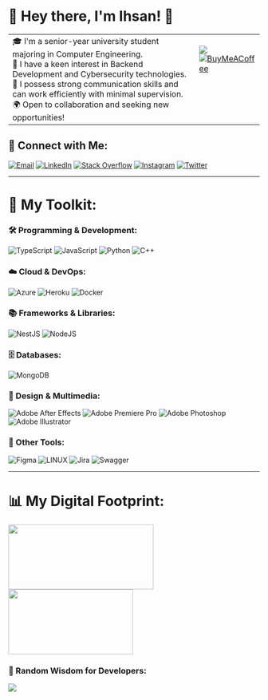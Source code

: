 # 👋 Hey there, I'm **Ihsan!** 💫 

<table>
    <tr>
        <td valign="top" width="83%">
            🎓 I'm a senior-year university student majoring in Computer Engineering. <br>
            🚀 I have a keen interest in Backend Development and Cybersecurity technologies.<br>
            🤝 I possess strong communication skills and can work efficiently with minimal supervision.<br>
            🌍 Open to collaboration and seeking new opportunities!
        </td>
        <td valign="top">
            <br>
            <img src="https://komarev.com/ghpvc/?username=sleda&style=flat-square" />
            <br>
            <a href="https://buymeacoffee.com/https://bmc.link/bysleda">
                <img src="https://img.shields.io/badge/Buy%20Me%20A%20Coffee-ffdd00?style=for-the-badge&logo=buy-me-a-coffee&logoColor=blue" alt="BuyMeACoffee">
            </a>
        </td>
    </tr>
</table>


## 📧 Connect with Me:
[![Email](https://img.shields.io/badge/Email-%23333.svg?logo=microsoft-outlook&logoColor=white)](mailto:ihsan.ersen@hotmail.com)
[![LinkedIn](https://img.shields.io/badge/LinkedIn-%230077B5.svg?logo=linkedin&logoColor=white)](https://linkedin.com/in/-root) 
[![Stack Overflow](https://img.shields.io/badge/-Stackoverflow-FE7A16?logo=stack-overflow&logoColor=white)](https://stackoverflow.com/users/13002054)
[![Instagram](https://img.shields.io/badge/Instagram-%23E4405F.svg?logo=Instagram&logoColor=white)](https://instagram.com/ihsanersen) 
[![Twitter](https://img.shields.io/badge/Twitter-%231DA1F2.svg?logo=Twitter&logoColor=white)](https://twitter.com/azsleda)

---

# 💼 My Toolkit:

### 🛠 Programming & Development:
![TypeScript](https://img.shields.io/badge/typescript-%23007ACC.svg?style=for-the-badge&logo=typescript&logoColor=white) ![JavaScript](https://img.shields.io/badge/javascript-%23323330.svg?style=for-the-badge&logo=javascript&logoColor=%23F7DF1E) ![Python](https://img.shields.io/badge/python-3670A0?style=for-the-badge&logo=python&logoColor=ffdd54) ![C++](https://img.shields.io/badge/c++-%2300599C.svg?style=for-the-badge&logo=c%2B%2B&logoColor=white) 

### ☁️ Cloud & DevOps:
![Azure](https://img.shields.io/badge/azure-%230072C6.svg?style=for-the-badge&logo=azure-devops&logoColor=white) ![Heroku](https://img.shields.io/badge/heroku-%23430098.svg?style=for-the-badge&logo=heroku&logoColor=white) ![Docker](https://img.shields.io/badge/docker-%230db7ed.svg?style=for-the-badge&logo=docker&logoColor=white)

### 📚 Frameworks & Libraries:
![NestJS](https://img.shields.io/badge/nestjs-%23E0234E.svg?style=for-the-badge&logo=nestjs&logoColor=white) ![NodeJS](https://img.shields.io/badge/node.js-6DA55F?style=for-the-badge&logo=node.js&logoColor=white) 

### 🗄 Databases:
![MongoDB](https://img.shields.io/badge/MongoDB-%234ea94b.svg?style=for-the-badge&logo=mongodb&logoColor=white) 

### 🎨 Design & Multimedia:
![Adobe After Effects](https://img.shields.io/badge/Adobe%20After%20Effects-9999FF.svg?style=for-the-badge&logo=Adobe%20After%20Effects&logoColor=white) 
![Adobe Premiere Pro](https://img.shields.io/badge/Adobe%20Premiere%20Pro-%239999FF.svg?style=for-the-badge&logo=Adobe%20Premiere%20Pro&logoColor=white)
![Adobe Photoshop](https://img.shields.io/badge/Adobe%20Photoshop-%2331A8FF.svg?style=for-the-badge&logo=Adobe%20Photoshop&logoColor=white)
![Adobe Illustrator](https://img.shields.io/badge/adobeillustrator-%23FF9A00.svg?style=for-the-badge&logo=adobeillustrator&logoColor=white) 

### 🧰 Other Tools:
![Figma](https://img.shields.io/badge/figma-%23F24E1E.svg?style=for-the-badge&logo=figma&logoColor=white) ![LINUX](https://img.shields.io/badge/Linux-FCC624?style=for-the-badge&logo=linux&logoColor=black) ![Jira](https://img.shields.io/badge/jira-%230A0FFF.svg?style=for-the-badge&logo=jira&logoColor=white) ![Swagger](https://img.shields.io/badge/-Swagger-%23Clojure?style=for-the-badge&logo=swagger&logoColor=white)

---

# 📊 My Digital Footprint:

<p align="left">
  <img height="130em" width="291em" src="https://github-readme-streak-stats.herokuapp.com/?user=sleda&theme=dark&hide_border=true" />
  <img height="130em" width="250em" src="https://github-readme-stats.vercel.app/api/top-langs/?username=sleda&theme=dark&hide_border=true&include_all_commits=false&count_private=true&layout=compact" />
</p>

### 💬 Random Wisdom for Developers:
![](https://quotes-github-readme.vercel.app/api?type=horizontal&theme=dark)
